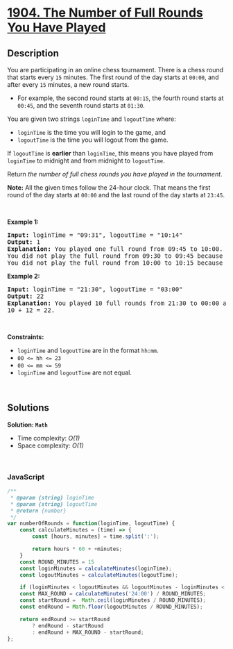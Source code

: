 # [1904. The Number of Full Rounds You Have Played](https://leetcode.com/problems/the-number-of-full-rounds-you-have-played)

## Description

<div class="elfjS" data-track-load="description_content"><p>You are participating in an online chess tournament. There is a chess round that starts every <code>15</code> minutes. The first round of the day starts at <code>00:00</code>, and after every <code>15</code> minutes, a new round starts.</p>

<ul>
	<li>For example, the second round starts at <code>00:15</code>, the fourth round starts at <code>00:45</code>, and the seventh round starts at <code>01:30</code>.</li>
</ul>

<p>You are given two strings <code>loginTime</code> and <code>logoutTime</code> where:</p>

<ul>
	<li><code>loginTime</code> is the time you will login to the game, and</li>
	<li><code>logoutTime</code> is the time you will logout from the game.</li>
</ul>

<p>If <code>logoutTime</code> is <strong>earlier</strong> than <code>loginTime</code>, this means you have played from <code>loginTime</code> to midnight and from midnight to <code>logoutTime</code>.</p>

<p>Return <em>the number of full chess rounds you have played in the tournament</em>.</p>

<p><strong>Note:</strong>&nbsp;All the given times follow the 24-hour clock. That means the first round of the day starts at <code>00:00</code> and the last round of the day starts at <code>23:45</code>.</p>

<p>&nbsp;</p>
<p><strong class="example">Example 1:</strong></p>

<pre><strong>Input:</strong> loginTime = "09:31", logoutTime = "10:14"
<strong>Output:</strong> 1
<strong>Explanation:</strong> You played one full round from 09:45 to 10:00.
You did not play the full round from 09:30 to 09:45 because you logged in at 09:31 after it began.
You did not play the full round from 10:00 to 10:15 because you logged out at 10:14 before it ended.
</pre>

<p><strong class="example">Example 2:</strong></p>

<pre><strong>Input:</strong> loginTime = "21:30", logoutTime = "03:00"
<strong>Output:</strong> 22
<strong>Explanation:</strong> You played 10 full rounds from 21:30 to 00:00 and 12 full rounds from 00:00 to 03:00.
10 + 12 = 22.
</pre>

<p>&nbsp;</p>
<p><strong>Constraints:</strong></p>

<ul>
	<li><code>loginTime</code> and <code>logoutTime</code> are in the format <code>hh:mm</code>.</li>
	<li><code>00 &lt;= hh &lt;= 23</code></li>
	<li><code>00 &lt;= mm &lt;= 59</code></li>
	<li><code>loginTime</code> and <code>logoutTime</code> are not equal.</li>
</ul>
</div>

<p>&nbsp;</p>

## Solutions

**Solution: `Math`**
- Time complexity: <em>O(1)</em>
- Space complexity: <em>O(1)</em>

<p>&nbsp;</p>

### **JavaScript**

```js
/**
 * @param {string} loginTime
 * @param {string} logoutTime
 * @return {number}
 */
var numberOfRounds = function(loginTime, logoutTime) {
    const calculateMinutes = (time) => {
        const [hours, minutes] = time.split(':');

        return hours * 60 + +minutes;
    }
    const ROUND_MINUTES = 15
    const loginMinutes = calculateMinutes(loginTime);
    const logoutMinutes = calculateMinutes(logoutTime);

    if (loginMinutes < logoutMinutes && logoutMinutes - loginMinutes < ROUND_MINUTES) return 0;
    const MAX_ROUND = calculateMinutes('24:00') / ROUND_MINUTES;
    const startRound =  Math.ceil(loginMinutes / ROUND_MINUTES);
    const endRound = Math.floor(logoutMinutes / ROUND_MINUTES);

    return endRound >= startRound 
        ? endRound - startRound
        : endRound + MAX_ROUND - startRound;
};
```

